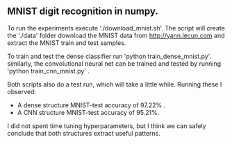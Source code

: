 ## MNIST digit recognition in numpy.

To run the experiments execute './download_mnist.sh'.
The script will create the './data' folder 
download the MNIST data from http://yann.lecun.com
and extract the MNIST train and test samples.

To train and test the dense classifier run
'python train_dense_mnist.py'.
similarly, the convolutional neural net can be trained
and tested by running
'python train_cnn_mnist.py' .

Both scripts also do a test run, which will take a little while.
Running these I observed:
- A dense structure MNIST-test accuracy of 97.22% .
- A CNN structure MNIST-test accuracy of 95.21%.

I did not spent time tuning hyperparameters, but I think
we can safely conclude that both structures extract useful
patterns.
